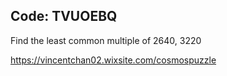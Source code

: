 ## Code: TVUOEBQ

Find the least common multiple of 2640, 3220

https://vincentchan02.wixsite.com/cosmospuzzle



